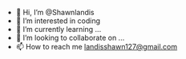 - 👋 Hi, I’m @Shawnlandis
- 👀 I’m interested in coding
- 🌱 I’m currently learning ...
- 💞️ I’m looking to collaborate on ...
- 📫 How to reach me landisshawn127@gmail.com

<!---
Shawnlandis/Shawnlandis is a ✨ special ✨ repository because its `README.md` (this file) appears on your GitHub profile.
You can click the Preview link to take a look at your changes.
--->
